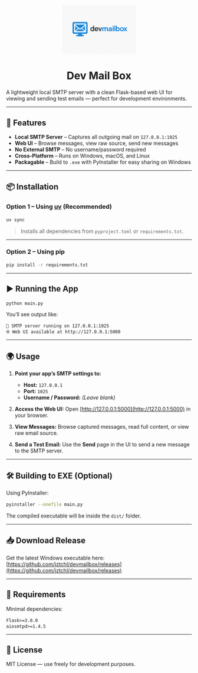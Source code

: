 <p align="center">
  <img src="/logo.png" alt="Dev Mail Box" width="200">
</p>
<h1 align="center">Dev Mail Box</h1>
A lightweight local SMTP server with a clean Flask-based web UI for viewing and sending test emails — perfect for development environments.

---

## 🚀 Features

* **Local SMTP Server** – Captures all outgoing mail on `127.0.0.1:1025`
* **Web UI** – Browse messages, view raw source, send new messages
* **No External SMTP** – No username/password required
* **Cross-Platform** – Runs on Windows, macOS, and Linux
* **Packagable** – Build to `.exe` with PyInstaller for easy sharing on Windows

---

## 📦 Installation

### Option 1 – Using [uv](https://github.com/astral-sh/uv) (Recommended)

```bash
uv sync
```

> Installs all dependencies from `pyproject.toml` or `requirements.txt`.

---

### Option 2 – Using pip

```bash
pip install -r requirements.txt
```

---

## ▶️ Running the App

```bash
python main.py
```

You’ll see output like:

```
📨 SMTP server running on 127.0.0.1:1025
🌐 Web UI available at http://127.0.0.1:5000
```

---

## 🌍 Usage

1. **Point your app’s SMTP settings to:**

   * **Host:** `127.0.0.1`
   * **Port:** `1025`
   * **Username / Password:** *(Leave blank)*

2. **Access the Web UI:**
   Open [http://127.0.0.1:5000](http://127.0.0.1:5000) in your browser.

3. **View Messages:**
   Browse captured messages, read full content, or view raw email source.

4. **Send a Test Email:**
   Use the **Send** page in the UI to send a new message to the SMTP server.

---

## 🛠 Building to EXE (Optional)

Using PyInstaller:

```bash
pyinstaller --onefile main.py
```

The compiled executable will be inside the `dist/` folder.

---

## 📥 Download Release

Get the latest Windows executable here:
[https://github.com/jztchl/devmailbox/releases](https://github.com/jztchl/devmailbox/releases)

---

## 📄 Requirements

Minimal dependencies:

```
Flask>=3.0.0
aiosmtpd>=1.4.5
```

---

## 📜 License

MIT License — use freely for development purposes.








